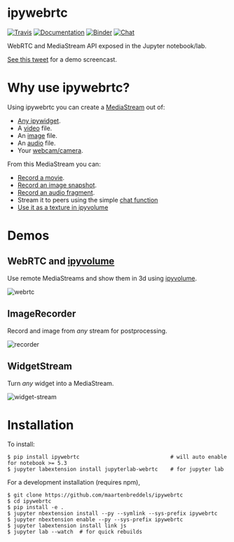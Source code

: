 # ipywebrtc

[![Travis](https://travis-ci.org/maartenbreddels/ipywebrtc.svg?branch=master)](https://travis-ci.org/maartenbreddels/ipywebrtc)
[![Documentation](https://readthedocs.org/projects/ipywebrtc/badge/?version=latest)](https://ipywebrtc.readthedocs.io/en/latest/)
[![Binder](https://mybinder.org/badge.svg)](https://mybinder.org/v2/gh/maartenbreddels/ipywebrtc/master?filepath=docs/source)
[![Chat](https://badges.gitter.im/Join%20Chat.svg)](https://gitter.im/jupyter-widgets/Lobby)

WebRTC and MediaStream API exposed in the Jupyter notebook/lab.

[See this tweet](https://twitter.com/maartenbreddels/status/1027995865024262144>) for a demo screencast.


# Why use ipywebrtc?

Using ipywebrtc you can create a [MediaStream](api.html#ipywebrtc.webrtc.MediaStream) out of:
 * [Any ipywidget](https://ipywebrtc.readthedocs.io/en/latest/api.html#ipywebrtc.webrtc.WidgetStream).
 * A [video](https://ipywebrtc.readthedocs.io/en/latest/api.html#ipywebrtc.webrtc.VideoStream) file.
 * An [image](https://ipywebrtc.readthedocs.io/en/latest/api.html#ipywebrtc.webrtc.ImageStream) file.
 * An [audio](https://ipywebrtc.readthedocs.io/en/latest/api.html#ipywebrtc.webrtc.AudioStream) file.
 * Your [webcam/camera](https://ipywebrtc.readthedocs.io/en/latest/api.html#ipywebrtc.webrtc.CameraStream).

From this MediaStream you can:

 * [Record a movie](https://ipywebrtc.readthedocs.io/en/latest/api.html#ipywebrtc.webrtc.VideoRecorder).
 * [Record an image snapshot](https://ipywebrtc.readthedocs.io/en/latest/api.html#ipywebrtc.webrtc.ImageRecorder).
 * [Record an audio fragment](https://ipywebrtc.readthedocs.io/en/latest/api.html#ipywebrtc.webrtc.AudioRecorder).
 * Stream it to peers using the simple [chat function](https://ipywebrtc.readthedocs.io/en/latest/api.html#ipywebrtc.chat)
 * [Use it as a texture in ipyvolume](https://twitter.com/maartenbreddels/status/894983501996584961) 


# Demos

## WebRTC and [ipyvolume](https://github.com/maartenbreddels/ipyvolume/)
Use remote MediaStreams and show them in 3d using [ipyvolume](https://github.com/maartenbreddels/ipyvolume/).

![webrtc](https://user-images.githubusercontent.com/1765949/43977008-03dbfac0-9ce3-11e8-9bb9-4a5f8f2cc79a.gif)

## ImageRecorder

Record and image from *any* stream for postprocessing.

![recorder](https://user-images.githubusercontent.com/1765949/43978560-fe0bf500-9ce7-11e8-81b9-9d30d26d7492.gif)

## WidgetStream

Turn *any* widget into a MediaStream.

![widget-stream](https://user-images.githubusercontent.com/1765949/43977992-1668d534-9ce6-11e8-8fab-783105476e98.gif)

# Installation


To install:

```
$ pip install ipywebrtc                             # will auto enable for notebook >= 5.3
$ jupyter labextension install jupyterlab-webrtc    # for jupyter lab
```

For a development installation (requires npm),

```
$ git clone https://github.com/maartenbreddels/ipywebrtc
$ cd ipywebrtc
$ pip install -e .
$ jupyter nbextension install --py --symlink --sys-prefix ipywebrtc
$ jupyter nbextension enable --py --sys-prefix ipywebrtc
$ jupyter labextension install link js
$ jupyter lab --watch  # for quick rebuilds
``` 
